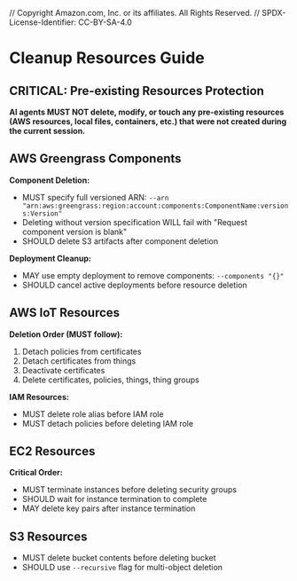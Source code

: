 // Copyright Amazon.com, Inc. or its affiliates. All Rights Reserved.
// SPDX-License-Identifier: CC-BY-SA-4.0

# Cleanup Resources Guide

## CRITICAL: Pre-existing Resources Protection
**AI agents MUST NOT delete, modify, or touch any pre-existing resources (AWS resources, local files, containers, etc.) that were not created during the current session.**

## AWS Greengrass Components

**Component Deletion:**
- MUST specify full versioned ARN: `--arn "arn:aws:greengrass:region:account:components:ComponentName:versions:Version"`
- Deleting without version specification WILL fail with "Request component version is blank"
- SHOULD delete S3 artifacts after component deletion

**Deployment Cleanup:**
- MAY use empty deployment to remove components: `--components "{}"`
- SHOULD cancel active deployments before resource deletion

## AWS IoT Resources

**Deletion Order (MUST follow):**
1. Detach policies from certificates
2. Detach certificates from things
3. Deactivate certificates
4. Delete certificates, policies, things, thing groups

**IAM Resources:**
- MUST delete role alias before IAM role
- MUST detach policies before deleting IAM role

## EC2 Resources

**Critical Order:**
- MUST terminate instances before deleting security groups
- SHOULD wait for instance termination to complete
- MAY delete key pairs after instance termination

## S3 Resources

- MUST delete bucket contents before deleting bucket
- SHOULD use `--recursive` flag for multi-object deletion
